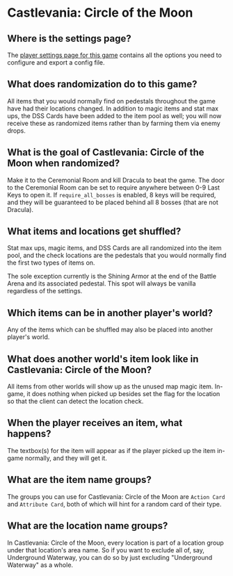 # Castlevania: Circle of the Moon

## Where is the settings page?

The [player settings page for this game](../player-settings) contains all the options you need to configure and export a
config file.

## What does randomization do to this game?

All items that you would normally find on pedestals throughout the game have had their locations changed. In addition to
magic items and stat max ups, the DSS Cards have been added to the item pool as well; you will now receive these as randomized
items rather than by farming them via enemy drops.

## What is the goal of Castlevania: Circle of the Moon when randomized?

Make it to the Ceremonial Room and kill Dracula to beat the game. The door to the Ceremonial Room can be set to require anywhere
between 0-9 Last Keys to open it. If `require_all_bosses` is enabled, 8 keys will be required, and they will be guaranteed to be
placed behind all 8 bosses (that are not Dracula).

## What items and locations get shuffled?

Stat max ups, magic items, and DSS Cards are all randomized into the item pool, and the check locations are the pedestals
that you would normally find the first two types of items on.

The sole exception currently is the Shining Armor at the end of the Battle Arena and its associated pedestal. This spot will
always be vanilla regardless of the settings.

## Which items can be in another player's world?

Any of the items which can be shuffled may also be placed into another player's world.

## What does another world's item look like in Castlevania: Circle of the Moon?

All items from other worlds will show up as the unused map magic item. In-game, it does nothing when picked up besides set
the flag for the location so that the client can detect the location check.

## When the player receives an item, what happens?

The textbox(s) for the item will appear as if the player picked up the item in-game normally, and they will get it.

## What are the item name groups?
The groups you can use for Castlevania: Circle of the Moon are `Action Card` and `Attribute Card`, both of which will
hint for a random card of their type.

## What are the location name groups?
In Castlevania: Circle of the Moon, every location is part of a location group under that location's area name.
So if you want to exclude all of, say, Underground Waterway, you can do so by just excluding "Underground Waterway" as a whole.

